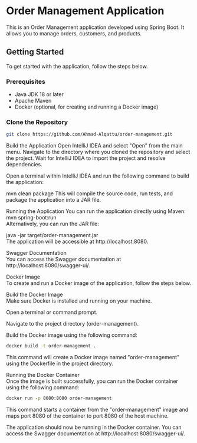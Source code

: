# Order Management Application

This is an Order Management application developed using Spring Boot. It allows you to manage orders, customers, and products.

## Getting Started

To get started with the application, follow the steps below.

### Prerequisites

- Java JDK 18 or later
- Apache Maven
- Docker (optional, for creating and running a Docker image)

### Clone the Repository

```bash
git clone https://github.com/Ahmad-Alqattu/order-management.git
```
Build the Application
Open IntelliJ IDEA and select "Open" from the main menu. Navigate to the directory where you cloned the repository and select the project. Wait for IntelliJ IDEA to import the project and resolve dependencies.
<br>

Open a terminal within IntelliJ IDEA and run the following command to build the application:<br>


mvn clean package
This will compile the source code, run tests, and package the application into a JAR file.

Running the Application
You can run the application directly using Maven:
<br>
mvn spring-boot:run<br>
Alternatively, you can run the JAR file:<br>


java -jar target/order-management.jar<br>
The application will be accessible at http://localhost:8080.<br>

Swagger Documentation<br>
You can access the Swagger documentation at http://localhost:8080/swagger-ui/.<br>

Docker Image<br>
To create and run a Docker image of the application, follow the steps below.<br>

Build the Docker Image<br>
Make sure Docker is installed and running on your machine.<br>

Open a terminal or command prompt.<br>

Navigate to the project directory (order-management).<br>

Build the Docker image using the following command:

```bash
docker build -t order-management .
```
This command will create a Docker image named "order-management" using the Dockerfile in the project directory.<br>

Running the Docker Container<br>
Once the image is built successfully, you can run the Docker container using the following command:<br>

```bash
docker run -p 8080:8080 order-management
```
This command starts a container from the "order-management" image and maps port 8080 of the container to port 8080 of the host machine.<br>

The application should now be running in the Docker container. You can access the Swagger documentation at http://localhost:8080/swagger-ui/.<br>
